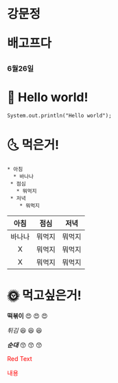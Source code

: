 # 강문정 <pre>배고프다
### 6월26일

# &#127773; __Hello world!__
~~~
System.out.println("Hello world");

~~~

# &#127772; __먹은거!__
~~~
* 아침
  * 바나나
 * 점심
   * 뭐먹지
 * 저녁
    * 뭐먹지
~~~


| 아침  |점심 | 저녁         |
| :--------: | :-------: | :---------------: |
| 바나나    | 뭐먹지    |뭐먹지|
| X   | 뭐먹지   | 뭐먹지           |
| X    |뭐먹지 |뭐먹지|



# &#127774; __먹고싶은거!__

__떡볶이__ &#128525; &#128525; &#128525;


_튀김_	&#128518; 	&#128518; 	&#128518;


___순대___ &#128537; &#128537; &#128537;

<span style="color:red">Red Text</span>


<span style="color:red">내용</span>
